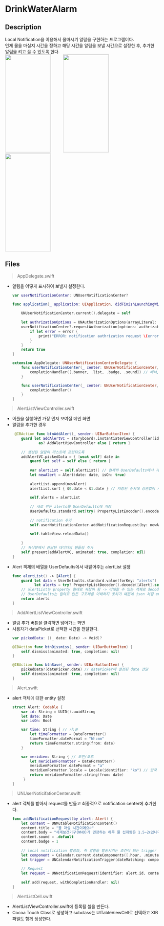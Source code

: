 # DrinkWaterAlarm
## Description
Local Notification을 이용해서 물마시기 알람을 구현하는 프로그램이다. <br>
언제 물을 마실지 시간을 정하고 해당 시간을 알림을 보낼 시간으로 설정한 후, 추가한 알림을 켜고 끌 수 있도록 한다.<br>
<img src="https://user-images.githubusercontent.com/62936197/150624802-a6c8e6d9-a47d-4951-b731-c246317c8aef.png" width="150" height="320"> 　 　
<img src="https://user-images.githubusercontent.com/62936197/150624803-0129880a-178d-459d-bb9f-2fb544384ba2.png" width="150" height="320"> 　 　
<img src="https://user-images.githubusercontent.com/62936197/150624804-859323f0-2e76-4fac-b66e-71f1fe434cda.png" width="150" height="320"> <br>
## Files
>AppDelegate.swift
  * 알림을 어떻게 표시하여 보낼지 설정한다.
    ```swift
    var userNotificationCenter: UNUserNotificationCenter?

    func application(_ application: UIApplication, didFinishLaunchingWithOptions launchOptions: [UIApplication.LaunchOptionsKey: Any]?) -> Bool {
        
        UNUserNotificationCenter.current().delegate = self
        
        let authrizationOptions = UNAuthorizationOptions(arrayLiteral: [.alert, .badge, .sound]) // 사용자의 허락을 구함
        userNotificationCenter?.requestAuthorization(options: authrizationOptions) { _, error in
            if let error = error {
                print("ERROR: notification authrization request \(error.localizedDescription)")
            }
        }
        return true
    }
    ```
    ```swift
    extension AppDelegate: UNUserNotificationCenterDelegate {
        func userNotificationCenter(_ center: UNUserNotificationCenter, willPresent notification: UNNotification, withCompletionHandler completionHandler: @escaping (UNNotificationPresentationOptions) -> Void) {
            completionHandler([.banner, .list, .badge, .sound]) // 배너, 리스트, 뱃지, 사운드 형태로 알람을 보내도록 설정
        }

        func userNotificationCenter(_ center: UNUserNotificationCenter, didReceive response: UNNotificationResponse, withCompletionHandler completionHandler: @escaping () -> Void) {
            completionHandler()
        }
    }
    ```
>AlertListViewController.swift
  * 어플을 실행하면 가장 먼저 보여질 메인 화면
  * 알람을 추가한 경우
    ```swift
     @IBAction func btnAddAlert(_ sender: UIBarButtonItem) {
        guard let addAlertVC = storyboard?.instantiateViewController(identifier: "AddAlertViewController")
                as? AddAlertViewController else { return }
        
        // 생성된 알람이 리스트에 표현되도록
        addAlertVC.pickedData = { [weak self] date in
            guard let self = self else { return }
            
            var alertList = self.alertList() // 현재의 UserDefaults에서 가져온 리스트
            let newAlert = Alert(date: date, isOn: true)
            
            alertList.append(newAlert)
            alertList.sort { $0.date < $1.date } // 저장된 순서에 상관없이 시간이 빠른 순서대로 정렬
            
            self.alerts = alertList
            
            // 새로 만든 alerts를 UserDefaults에 저장
            UserDefaults.standard.set(try? PropertyListEncoder().encode(self.alerts), forKey: "alerts")
            
            // notification 추가
            self.userNotificationCenter.addNotificationRequest(by: newAlert)
            
            self.tableView.reloadData()
            
        }
        // 자식뷰에서 전달된 데이터의 핸들링 추가
        self.present(addAlertVC, animated: true, completion: nil)
    }
    ```
  * Alert 객체의 배열을 UserDefaults에서 내뱉어주는 alertList 설정
    ```swift
    func alertList() -> [Alert] {
        guard let data = UserDefaults.standard.value(forKey: "alerts") as? Data,
              let alerts = try? PropertyListDecoder().decode([Alert].self, from: data) else { return [] }
        // alertList는 property 형태로 저장이 됨 -> 이해할 수 있는 객체로 decoding이 가능함
        // UserDefaults는 임의로 만든 구조체를 이해하지 못하기 때문에 json 처럼 encoding과 decoding 해서 익숙하게 만들 수 있음
        return alerts
    }
    ```
>AddAlertListViewController.swift
  * 알람 추가 버튼을 클릭하면 넘어가는 화면
  * 사용자가 dataPicket로 선택한 시간을 전달한다.
    ```swift
    var pickedData: ((_ date: Date) -> Void)?

    @IBAction func btnDissmiss(_ sender: UIBarButtonItem) {
        self.dismiss(animated: true, completion: nil)
    }

    @IBAction func btnSave(_ sender: UIBarButtonItem) {
        pickedData?(datePicker.date) // datePicker에 설정된 date 전달
        self.dismiss(animated: true, completion: nil)
    }
    ```
>Alert.swift
  * alert 객체에 대한 entity 설정
    ```swift
    struct Alert: Codable {
        var id: String = UUID().uuidString
        let date: Date
        var isOn: Bool

        var time: String { // 시:분
            let timeFormatter = DateFormatter()
            timeFormatter.dateFormat = "hh:mm"
            return timeFormatter.string(from: date)
        }

        var meridiem: String { // 오전/오후
            let meridiemFormatter = DateFormatter()
            meridiemFormatter.dateFormat = "a"
            meridiemFormatter.locale = Locale(identifier: "ko") // 한국 시간으로 변환
            return meridiemFormatter.string(from: date)
         }
    }
    ```
>UNUserNoticifationCenter.swift
  * alert 객체를 받아서 request를 만들고 최종적으로 notification center에 추가한다.
    ```swift
    func addNotificationRequest(by alert: Alert) {
        let content = UNMutableNotificationContent()
        content.title = "물 마실 시간이에요💦"
        content.body = "세계보건기구(WHO)가 권장하는 하루 물 섭취량은 1.5~2ℓ입니다."
        content.sound = .default
        content.badge = 1
        
        // local notification 활성화, 즉 알람을 발송시키는 조건이 되는 trigger 설정
        let component = Calendar.current.dateComponents([.hour, .minute], from: alert.date) // 시간과 분을 가져옴
        let trigger = UNCalendarNotificationTrigger(dateMatching: component, repeats: alert.isOn) // 스위치가 켜져 있을 동안만 알람 반복
        
        // Request
        let request = UNNotificationRequest(identifier: alert.id, content: content, trigger: trigger)
        
        self.add(request, withCompletionHandler: nil)
    }
    ```
>AlertListCell.swift
  * AlertListViewController.swift에 등록될 셀을 만든다.
  * Cocoa Touch Class로 생성하고 subclass는 UITableViewCell로 선택하고 XIB 파일도 함께 생성한다.
